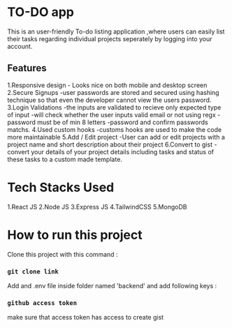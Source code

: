 # TO-DO app
This is an user-friendly To-do listing application ,where users can easily list their tasks regarding individual projects seperately by logging into your account.

## Features
1.Responsive design
    - Looks nice on both mobile and desktop screen
2.Secure Signups
    -user passwords are stored and secured using hashing technique so that even the developer cannot view the users password.
3.Login Validations
    -the inputs are validated to recieve only expected type of input
        -will check whether the user inputs valid email or not using regx
        -password must be of min 8 letters
        -password and confirm passwords matchs.
4.Used custom hooks
    -customs hooks are used to make the code more maintainable
5.Add / Edit project
    -User can add or edit projects with a project name and short description about their project
6.Convert to gist
    -convert your details of your project details including tasks and status of these tasks to a custom made template.

# Tech Stacks Used
1.React JS
2.Node JS
3.Express JS
4.TailwindCSS
5.MongoDB

# How to run this project

Clone this project with this command : 
### `git clone link`
Add and .env file inside folder named 'backend' and add following keys :
### `github access token`
make sure that access token has access to create gist
